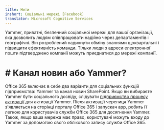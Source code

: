 ```yaml
---
title: Нити
inshort: Соціальні мережі [Facebook]
translator: Microsoft Cognitive Services
---
```


Yammer, приватні, безпечний соціальної мережі для вашої організації, яка дозволить людям співпрацювати надійно через департаментів і географічні. Він розроблений надихнути обміну знаннями щоквартальні і підвищити ефективність команди. Тільки люди з адреси електронної пошти підтверджено компанії можуть приєднатися до мережі компанії.

# # Канал новин або Yammer?
Office 365 включає в себе два варіанти для соціальних функцій підприємства: Yammer та канал новин SharePoint. Якщо ви вибираєте Yammer бути соціального досвіду, слідувати [підприємство процесу активації](https://support.office.com/en-us/article/Enterprise-Activation-process-4f924c74-87d2-49d0-a4f6-cba3ce2b0e7c) для активації Yammer. Після активації черепиця Yammer з'являється на сторінці порталу Office 365 і запускач app, робить її легкою для користувачів служби Office 365 для досягнення Yammer. Також, якщо ваша мережа має право, користувачі можуть входу до Yammer за допомогою свого облікового запису служби Office 365.



